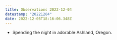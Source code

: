 ```yaml
---
title: Observations 2022-12-04
datestamp: "20221204"
date: 2022-12-05T18:16:06.348Z
---
```

- Spending the night in adorable Ashland, Oregon.